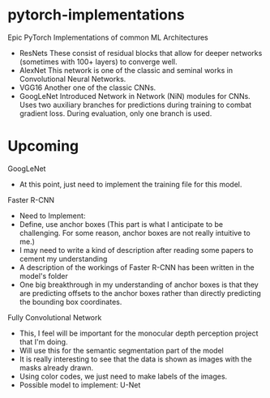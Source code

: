 # pytorch-implementations
Epic PyTorch Implementations of common ML Architectures
 - ResNets
These consist of residual blocks that allow for deeper networks (sometimes with 100+ layers) to converge well. 
 - AlexNet
 This network is one of the classic and seminal works in Convolutional Neural Networks.
 - VGG16
 Another one of the classic CNNs.
 - GoogLeNet
 Introduced Network in Network (NiN) modules for CNNs. Uses two auxiliary branches for predictions during training to combat gradient loss. During evaluation, only one branch is used.

# Upcoming
GoogLeNet 
- At this point, just need to implement the training file for this model.

Faster R-CNN
- Need to Implement:
- Define, use anchor boxes (This part is what I anticipate to be challenging. For some reason, anchor boxes are not really intuitive to me.) 
- I may need to write a kind of description after reading some papers to cement my understanding 
- A description of the workings of Faster R-CNN has been written in the model's folder
- One big breakthrough in my understanding of anchor boxes is that they are predicting offsets to the anchor boxes rather than directly predicting the bounding box coordinates. 


Fully Convolutional Network
- This, I feel will be important for the monocular depth perception project that I'm doing.
- Will use this for the semantic segmentation part of the model
- It is really interesting to see that the data is shown as images with the masks already drawn.
- Using color codes, we just need to make labels of the images.
- Possible model to implement: U-Net
   


 
